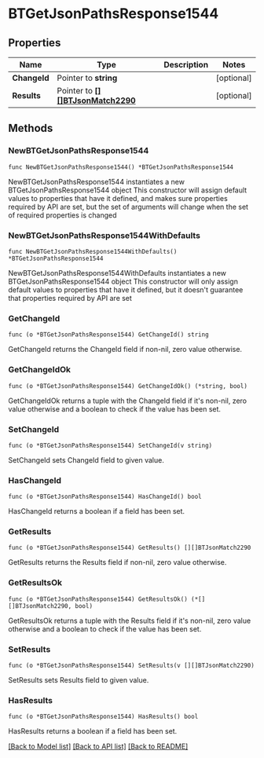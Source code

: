 # BTGetJsonPathsResponse1544

## Properties

Name | Type | Description | Notes
------------ | ------------- | ------------- | -------------
**ChangeId** | Pointer to **string** |  | [optional] 
**Results** | Pointer to [**[][]BTJsonMatch2290**]([]BTJsonMatch2290.md) |  | [optional] 

## Methods

### NewBTGetJsonPathsResponse1544

`func NewBTGetJsonPathsResponse1544() *BTGetJsonPathsResponse1544`

NewBTGetJsonPathsResponse1544 instantiates a new BTGetJsonPathsResponse1544 object
This constructor will assign default values to properties that have it defined,
and makes sure properties required by API are set, but the set of arguments
will change when the set of required properties is changed

### NewBTGetJsonPathsResponse1544WithDefaults

`func NewBTGetJsonPathsResponse1544WithDefaults() *BTGetJsonPathsResponse1544`

NewBTGetJsonPathsResponse1544WithDefaults instantiates a new BTGetJsonPathsResponse1544 object
This constructor will only assign default values to properties that have it defined,
but it doesn't guarantee that properties required by API are set

### GetChangeId

`func (o *BTGetJsonPathsResponse1544) GetChangeId() string`

GetChangeId returns the ChangeId field if non-nil, zero value otherwise.

### GetChangeIdOk

`func (o *BTGetJsonPathsResponse1544) GetChangeIdOk() (*string, bool)`

GetChangeIdOk returns a tuple with the ChangeId field if it's non-nil, zero value otherwise
and a boolean to check if the value has been set.

### SetChangeId

`func (o *BTGetJsonPathsResponse1544) SetChangeId(v string)`

SetChangeId sets ChangeId field to given value.

### HasChangeId

`func (o *BTGetJsonPathsResponse1544) HasChangeId() bool`

HasChangeId returns a boolean if a field has been set.

### GetResults

`func (o *BTGetJsonPathsResponse1544) GetResults() [][]BTJsonMatch2290`

GetResults returns the Results field if non-nil, zero value otherwise.

### GetResultsOk

`func (o *BTGetJsonPathsResponse1544) GetResultsOk() (*[][]BTJsonMatch2290, bool)`

GetResultsOk returns a tuple with the Results field if it's non-nil, zero value otherwise
and a boolean to check if the value has been set.

### SetResults

`func (o *BTGetJsonPathsResponse1544) SetResults(v [][]BTJsonMatch2290)`

SetResults sets Results field to given value.

### HasResults

`func (o *BTGetJsonPathsResponse1544) HasResults() bool`

HasResults returns a boolean if a field has been set.


[[Back to Model list]](../README.md#documentation-for-models) [[Back to API list]](../README.md#documentation-for-api-endpoints) [[Back to README]](../README.md)


